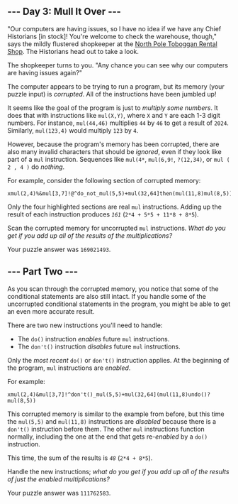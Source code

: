 ## \-\-- Day 3: Mull It Over \-\--

\"Our computers are having issues, so I have no idea if we have any
Chief Historians [in
stock]!
You\'re welcome to check the warehouse, though,\" says the mildly
flustered shopkeeper at the [North Pole Toboggan Rental
Shop](/2020/day/2). The Historians head out to take a look.

The shopkeeper turns to you. \"Any chance you can see why our computers
are having issues again?\"

The computer appears to be trying to run a program, but its memory (your
puzzle input) is *corrupted*. All of the instructions have been jumbled
up!

It seems like the goal of the program is just to *multiply some
numbers*. It does that with instructions like `mul(X,Y)`, where `X` and
`Y` are each 1-3 digit numbers. For instance, `mul(44,46)` multiplies
`44` by `46` to get a result of `2024`. Similarly, `mul(123,4)` would
multiply `123` by `4`.

However, because the program\'s memory has been corrupted, there are
also many invalid characters that should be *ignored*, even if they look
like part of a `mul` instruction. Sequences like `mul(4*`, `mul(6,9!`,
`?(12,34)`, or `mul ( 2 , 4 )` do *nothing*.

For example, consider the following section of corrupted memory:

    xmul(2,4)%&mul[3,7]!@^do_not_mul(5,5)+mul(32,64]then(mul(11,8)mul(8,5))

Only the four highlighted sections are real `mul` instructions. Adding
up the result of each instruction produces *`161`*
(`2*4 + 5*5 + 11*8 + 8*5`).

Scan the corrupted memory for uncorrupted `mul` instructions. *What do
you get if you add up all of the results of the multiplications?*

Your puzzle answer was `169021493`.

## \-\-- Part Two \-\-- 

As you scan through the corrupted memory, you notice that some of the
conditional statements are also still intact. If you handle some of the
uncorrupted conditional statements in the program, you might be able to
get an even more accurate result.

There are two new instructions you\'ll need to handle:

-   The `do()` instruction *enables* future `mul` instructions.
-   The `don't()` instruction *disables* future `mul` instructions.

Only the *most recent* `do()` or `don't()` instruction applies. At the
beginning of the program, `mul` instructions are *enabled*.

For example:

    xmul(2,4)&mul[3,7]!^don't()_mul(5,5)+mul(32,64](mul(11,8)undo()?mul(8,5))

This corrupted memory is similar to the example from before, but this
time the `mul(5,5)` and `mul(11,8)` instructions are *disabled* because
there is a `don't()` instruction before them. The other `mul`
instructions function normally, including the one at the end that gets
re-*enabled* by a `do()` instruction.

This time, the sum of the results is *`48`* (`2*4 + 8*5`).

Handle the new instructions; *what do you get if you add up all of the
results of just the enabled multiplications?*

Your puzzle answer was `111762583`.

